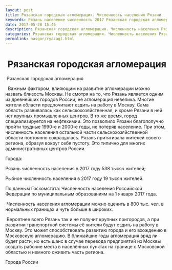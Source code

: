 ```yaml
---
layout: post
title: Рязанская городская агломерация. Численность населения Рязани
keywords: Рязань население численность 2017 Рязанская городская агломерация
date: 2017-05-28 15:46
description: Рязанская городская агломерация. Численность населения Рязани 2017
categories: Рязанская городская агломерация. Численность населения Рязани 2017
permalink: nasgor/ryazagl.html
---
```


#  Рязанская городская агломерация



 Рязанская городская агломерация



  Важным фактором, влияющим на развитие агломерации можно назвать близость Москвы. Не смотря на то, что Рязань является одним из древнейших городов России, её агломерация невелика. Многие жители области предпочитают ездить на работу в Москву.  Сама область развивалась как сельскохозяйственная, и кроме Рязани в ней нет крупных промышленных центров. В то же время,  город специализируется на нефтехимии. Это позволило Рязани благополучно пройти трудные 1990-е и 2000-е годы, не потеряв население. При этом, численность населения остальной части сельскохозяйственной области постоянно сокращалась.  Рязань притягивала жителей своего региона, образуя вокруг себя пустоту. Это типично для многих административных центров России.



Города:
 


Рязань численность населения в 2017 году 538  тысяч жителей;
 

 
Рыбное численность населения в 2017 году 19  тысяч жителей.
 

 

По данным Госкомстата: Численность населения Российской Федерации по муниципальным образованиям на 1 января 2017 года.



 Численность населения агломерации можно оценить в 800 тыс. чел. в нормальных границах и чуть больше в широких.




 Вероятнее всего Рязань так и не получит крупных пригородов, а при развитии транспортной системы её жители будут ездить на работу в Москву. Это может способствовать развитию города и его вхождению в Московскую агломерацию. 
В ближайшие годы агломерация вряд ли будет расти, но есть шанс в случае перевода предприятий из Москвы создать рабочие места в населённых пунктах на границе с Московской областью и немного оживить часть региона.








Города России

		
